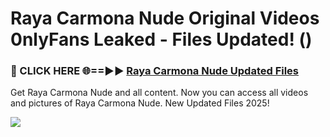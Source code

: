 # Raya Carmona Nude Original Videos 0nlyFans Leaked - Files Updated! ()

<h3>🔴 CLICK HERE 🌐==►► <a href="https://tinyurl.com/2p9ay9w9" rel="nofollow">Raya Carmona Nude Updated Files</a></h3>

Get Raya Carmona Nude and all content. Now you can access all videos and pictures of Raya Carmona Nude. New Updated Files 2025!

[![](https://i.imgur.com/KQgVmj3.gif)](https://tinyurl.com/2p9ay9w9)
